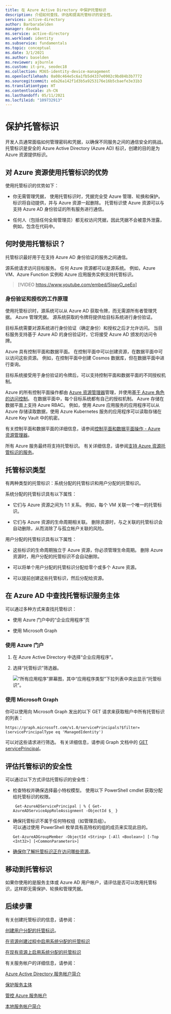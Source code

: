 ```yaml
---
title: 在 Azure Active Directory 中保护托管标识
description: 介绍如何查找、评估和提高托管标识的安全性。
services: active-directory
author: BarbaraSelden
manager: daveba
ms.service: active-directory
ms.workload: identity
ms.subservice: fundamentals
ms.topic: conceptual
ms.date: 3/1/2021
ms.author: baselden
ms.reviewer: ajburnle
ms.custom: it-pro, seodec18
ms.collection: M365-identity-device-management
ms.openlocfilehash: 0a08c464e5c6a1fb5d4337e0902c9bd84b3b7772
ms.sourcegitcommit: eda26a142f1d3b5a9253176e16b5cbaefe3e31b3
ms.translationtype: HT
ms.contentlocale: zh-CN
ms.lasthandoff: 05/11/2021
ms.locfileid: "109732913"
---
```

# <a name="securing-managed-identities"></a>保护托管标识

开发人员通常面临如何管理密码和凭据，以确保不同服务之间的通信安全的挑战。 托管标识是安全的 Azure Active Directory (Azure AD) 标识，创建的目的是为 Azure 资源提供标识。

## <a name="benefits-of-using-managed-identities-for-azure-resources"></a>对 Azure 资源使用托管标识的优势

使用托管标识的优势如下：

* 你无需管理凭据， 使用托管标识时，凭据完全受 Azure 管理、轮换和保护。 标识将自动提供，并与 Azure 资源一起删除。 托管标识使 Azure 资源可以与支持 Azure AD 身份验证的所有服务进行通信。

* 任何人（包括任何全局管理员）都无权访问凭据，因此凭据不会被意外泄露，例如，包含在代码中。

## <a name="when-to-use-managed-identities"></a>何时使用托管标识？

托管标识最好用于在支持 Azure AD 身份验证的服务之间通信。 

源系统请求访问目标服务。 任何 Azure 资源都可以是源系统。 例如，Azure VM、Azure Function 实例和 Azure 应用服务实例支持托管标识。

   > [!VIDEO https://www.youtube.com/embed/5lqayO_oeEo]

### <a name="how-authentication-and-authorization-work"></a>身份验证和授权的工作原理

使用托管标识时，源系统可以从 Azure AD 获取令牌，而无需源所有者管理凭据。 Azure 管理凭据。 源系统获取的令牌将提供给目标系统进行身份验证。 

目标系统需要对源系统进行身份验证（确定身份）和授权之后才允许访问。 当目标服务支持基于 Azure AD 的身份验证时，它将接受 Azure AD 颁发的访问令牌。 

Azure 具有控制平面和数据平面。 在控制平面中可以创建资源，在数据平面中可以访问这些资源。 例如，在控制平面中创建 Cosmos 数据库，但在数据平面中进行查询。

目标系统接受用于身份验证的令牌后，可以支持控制平面和数据平面的不同授权机制。

Azure 的所有控制平面操作都由 [Azure 资源管理器](../../azure-resource-manager/management/overview.md)管理，并使用[基于 Azure 角色的访问控制](../../role-based-access-control/overview.md)。 在数据平面中，每个目标系统都有自己的授权机制。 Azure 存储在数据平面上支持 Azure RBAC。 例如，使用 Azure 应用服务的应用程序可以从 Azure 存储读取数据，使用 Azure Kubernetes 服务的应用程序可以读取存储在 Azure Key Vault 中的机密。

有关控制平面和数据平面的详细信息，请参阅[控制平面和数据平面操作 - Azure 资源管理器](../../azure-resource-manager/management/control-plane-and-data-plane.md)。

所有 Azure 服务最终将支持托管标识。 有关详细信息，请参阅[支持 Azure 资源托管标识的服务](../managed-identities-azure-resources/services-support-managed-identities.md)。

## <a name="types-of-managed-identities"></a>托管标识类型

有两种类型的托管标识：系统分配的托管标识和用户分配的托管标识。

系统分配的托管标识具有以下属性：

* 它们与 Azure 资源之间为 1:1 关系。 例如，每个 VM 关联一个唯一的托管标识。

* 它们与 Azure 资源的生命周期相关联。 删除资源时，与之关联的托管标识会自动删除，从而消除了与孤立帐户关联的风险。 

用户分配的托管标识具有以下属性：

* 这些标识的生命周期独立于 Azure 资源，你必须管理生命周期。 删除 Azure 资源时，用户分配的托管标识不会自动删除。

* 可以将单个用户分配的托管标识分配给零个或多个 Azure 资源。

* 可以提前创建这些托管标识，然后分配给资源。

## <a name="find-managed-identity-service-principals-in-azure-ad"></a>在 Azure AD 中查找托管标识服务主体

可以通过多种方式来查找托管标识：

* 使用 Azure 门户中的“企业应用程序”页

* 使用 Microsoft Graph

### <a name="using-the-azure-portal"></a>使用 Azure 门户

1. 在 Azure Active Directory 中选择“企业应用程序”。

2. 选择“托管标识”筛选器。 

   ![“所有应用程序”屏幕图，其中“应用程序类型”下拉列表中突出显示“托管标识”。](./media/securing-service-accounts/service-accounts-managed-identities.png)

 

### <a name="using-microsoft-graph"></a>使用 Microsoft Graph

你可以使用向 Microsoft Graph 发出的以下 GET 请求来获取租户中所有托管标识的列表：

`https://graph.microsoft.com/v1.0/servicePrincipals?$filter=(servicePrincipalType eq 'ManagedIdentity') `

可以对这些请求进行筛选。 有关详细信息，请参阅 Graph 文档中的 [GET servicePrincipal](/graph/api/serviceprincipal-get)。

## <a name="assess-the-security-of-managed-identities"></a>评估托管标识的安全性 

可以通过以下方式评估托管标识的安全性：

* 检查特权并确保选择最小特权模型。 使用以下 PowerShell cmdlet 获取分配给托管标识的权限。

   ` Get-AzureADServicePrincipal | % { Get-AzureADServiceAppRoleAssignment -ObjectId $_ }`

 
* 确保托管标识不属于任何特权组（如管理员组）。  
‎可以通过使用 PowerShell 枚举具有高特权的组的成员来实现此目的。

   `Get-AzureADGroupMember -ObjectId <String> [-All <Boolean>] [-Top <Int32>] [<CommonParameters>]`

* [确保你了解托管标识正在访问哪些资源](../../role-based-access-control/role-assignments-list-powershell.md)。

## <a name="move-to-managed-identities"></a>移动到托管标识

如果你使用的是服务主体或 Azure AD 用户帐户，请评估是否可以改用托管标识，这样即无需保护、轮换和管理凭据。 

## <a name="next-steps"></a>后续步骤

有关创建托管标识的信息，请参阅： 

[创建用户分配的托管标识](../managed-identities-azure-resources/how-to-manage-ua-identity-portal.md)。 

[在资源创建过程中启用系统分配的托管标识](../managed-identities-azure-resources/qs-configure-portal-windows-vm.md)

[在现有资源上启用系统分配的托管标识](../managed-identities-azure-resources/qs-configure-portal-windows-vm.md)

有关服务帐户的详细信息，请参阅：

[Azure Active Directory 服务帐户简介](service-accounts-introduction-azure.md)

[保护服务主体](service-accounts-principal.md)

[管控 Azure 服务帐户](service-accounts-governing-azure.md)

[本地服务帐户简介](service-accounts-on-premises.md)

 

 

